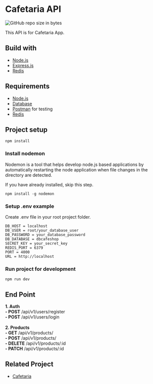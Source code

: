 # Cafetaria API
![GitHub repo size in bytes](https://img.shields.io/github/repo-size/andriabakti/cafeapp-backend)

This API is for Cafetaria App.

## Build with
* [Node.js](https://nodejs.org/en/)
* [Express.js](https://expressjs.com/)
* [Redis](https://redis.io/)

## Requirements
* [Node.js](https://nodejs.org/en/)
* [Database](dbcafeshop.sql)
* [Postman](https://www.getpostman.com/) for testing
* [Redis](https://redis.io/)

## Project setup

```
npm install
```

### Install nodemon

Nodemon is a tool that helps develop node.js based applications by automatically restarting the node application when file changes in the directory are detected.

If you have already installed, skip this step.

```
npm install -g nodemon
```

### Setup .env example

Create .env file in your root project folder.

```
DB_HOST = localhost
DB_USER = root/your_database_user
DB_PASSWORD = your_database_password
DB_DATABASE = dbcafeshop
SECRET_KEY = your_secret_key
REDIS_PORT = 6379
PORT = 4000
URL = http://localhost
```

### Run project for development

```
npm run dev
```

## End Point
<b>1. Auth</b>
<br>
<b>- POST</b> /api/v1/users/register<br>
<b>- POST</b> /api/v1/users/login<br>
<br>
<b>2. Products</b>
<br>
<b>- GET</b> /api/v1/products/<br>
<b>- POST</b> /api/v1/products/<br>
<b>- DELETE</b> /api/v1/products/:id<br>
<b>- PATCH</b> /api/v1/products/:id<br>

## Related Project
* [Cafetaria](https://github.com/andriabakti/cafeapp-frontend)
